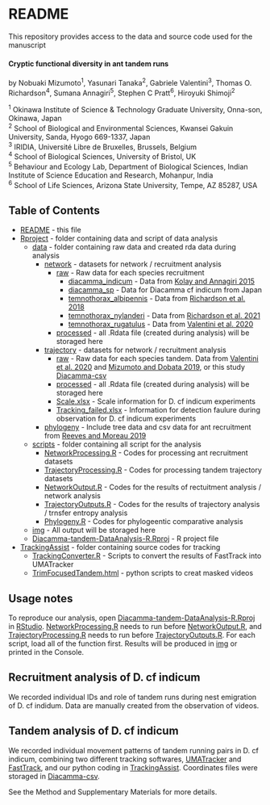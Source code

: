 # README

This repository provides access to the data and source code used for the manuscript

#### Cryptic functional diversity in ant tandem runs

by Nobuaki Mizumoto<sup>1</sup>, Yasunari Tanaka<sup>2</sup>, Gabriele Valentini<sup>3</sup>, Thomas O. Richardson<sup>4</sup>, Sumana Annagiri<sup>5</sup>, Stephen C Pratt<sup>6</sup>, Hiroyuki Shimoji<sup>2</sup>

<sup>1</sup> Okinawa Institute of Science & Technology Graduate University, Onna-son, Okinawa, Japan<br />
<sup>2</sup> School of Biological and Environmental Sciences, Kwansei Gakuin University, Sanda, Hyogo 669-1337, Japan<br />
<sup>3</sup> IRIDIA, Université Libre de Bruxelles, Brussels, Belgium<br />
<sup>4</sup> School of Biological Sciences, University of Bristol, UK <br />
<sup>5</sup> Behaviour and Ecology Lab, Department of Biological Sciences, Indian Institute of Science Education and Research, Mohanpur, India<br />
<sup>6</sup> School of Life Sciences, Arizona State University, Tempe, AZ 85287, USA<br />

## Table of Contents
* [README](./README.md) - this file
* [Rproject](./Rproject) - folder containing data and script of data analysis
	* [data](./data) - folder containing raw data and created rda data during analysis
	 	* [network](./data/network) - datasets for network / recruitment analysis
	 		* [raw](./data/network/raw) - Raw data for each species recruitment 
	 			* [diacamma_indicum](./data/network/raw/diacamma_indicum) - Data from [Kolay and Annagiri 2015](https://doi.org/10.1098/rsos.150104)
	 			* [diacamma_sp](./data/network/raw/diacamma_sp) - Data for Diacamma cf indicum from Japan
	 			* [temnothorax_albipennis](./data/network/raw/temnothorax_albipennis) - Data from [Richardson et al.  2018](https://doi.org/10.1098/rspb.2017.2726)
	 			* [temnothorax_nylanderi](./data/network/raw/temnothorax_nylanderi) - Data from [Richardson et al.  2021](https://doi.org/10.1038/s42003-021-02048-7)
	 			* [temnothorax_rugatulus](./data/network/raw/temnothorax_rugatulus) - Data from [Valentini et al.   2020](https://doi.org/10.1098/rspb.2019.2950)
	 		* [processed](./data/network/processed) - all .Rdata file (created during analysis) will be storaged here
	 	* [trajectory](./data/trajectory) - datasets for network / recruitment analysis
	 		* [raw](./data/trajectory/raw) - Raw data for each species tandem. Data from [Valentini et al. 2020](https://doi.org/10.7554/eLife.55395) and [Mizumoto and Dobata 2019](https://doi.org/10.1126/sciadv.aau6108), or this study [Diacamma-csv](./data/trajectory/raw/Diacamma-csv)
	 		* [processed](./data/trajectory/processed) - all .Rdata file (created during analysis) will be storaged here
	 		* [Scale.xlsx](./data/trajectory/Scale.xlsx) - Scale information for D. cf indicum experiments
	 		* [Tracking_failed.xlsx](./data/trajectory/Tracking_failed.xlsx) - Information for detection faulure during observation for D. cf indicum experiments
	 	* [phylogeny](./data/phylogeny) -  Include tree data and csv data for ant recruitment from [Reeves and Moreau 2019](https://doi.org/10.26049/ASP77-2-2019-10)
	* [scripts](./scripts) - folder containing all script for the analysis
		* [NetworkProcessing.R](./scripts/Output.R) - Codes for processing ant recruitment datasets
		* [TrajectoryProcessing.R](./scripts/Phylogeny.R) - Codes for processing tandem trajectory datasets
		* [NetworkOutput.R](./scripts/Preprocess.R) - Codes for the results of rectuitment analysis / network analysis
		* [TrajectoryOutputs.R](./scripts/Sources.R) - Codes for the results of trajectory analysis / trnsfer entropy analysis
		* [Phylogeny.R](./scripts/Sources.R) - Codes for phylogeentic comparative analysis
	* [img](./img) - All output will be storaged here
	* [Diacamma-tandem-DataAnalysis-R.Rproj](./Diacamma-tandem-DataAnalysis-R.Rproj) - R project file
* [TrackingAssist](./TrackingAssist) - folder containing source codes for tracking
	* [TrackingConverter.R](./TrackingAssist/TrackingConverter.R) - Scripts to convert the results of FastTrack into UMATracker
	* [TrimFocusedTandem.html](./TrackingAssist/TrimFocusedTandem.html) - python scripts to creat masked videos

## Usage notes
To reproduce our analysis, open [Diacamma-tandem-DataAnalysis-R.Rproj](./Diacamma-tandem-DataAnalysis-R.Rproj) in [RStudio](https://www.rstudio.com/). 
[NetworkProcessing.R](./scripts/NetworkProcessing.R) needs to run before [NetworkOutput.R](./scripts/NetworkOutput.R), and
[TrajectoryProcessing.R](./scripts/TrajectoryProcessing.R) needs to run before [TrajectoryOutputs.R](./scripts/TrajectoryOutputs.R).
For each script, load all of the function first. Results will be produced in [img](./img) or printed in the Console.

## Recruitment analysis of D. cf indicum
We recorded individual IDs and role of tandem runs during nest emigration of D. cf indidum. Data are manually created from the observation of videos.

## Tandem analysis of D. cf indicum
We recorded individual movement patterns of tandem running pairs in D. cf indicum, combining two different tracking softwares, [UMATracker](https://ymnk13.github.io/UMATracker/) and [FastTrack](https://www.fasttrack.sh/docs/interactiveTracking/), and our python coding in [TrackingAssist](./TrackingAssist).
Coordinates files were storaged in [Diacamma-csv](./data/trajectory/raw/Diacamma-csv).

See the Method and Supplementary Materials for more details.
